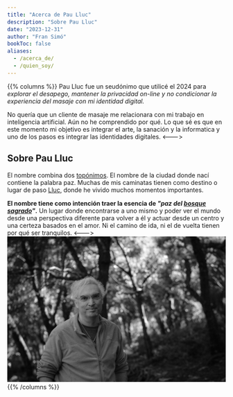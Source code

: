 ```yaml
---
title: "Acerca de Pau Lluc"
description: "Sobre Pau Lluc"
date: "2023-12-31"
author: "Fran Simó"
bookToc: false
aliases:
  - /acerca_de/
  - /quien_soy/
---
```



{{% columns %}}
Pau Lluc fue un seudónimo que utilicé el 2024 para _explorar el desapego, mantener la privacidad on-line y no
condicionar la experiencia del masaje con mi identidad digital._

No quería que un cliente de masaje me relacionara con mi trabajo en inteligencia artificial. Aún no he comprendido por
qué. Lo que sé es que en este momento mi objetivo es integrar el arte, la sanación y la informatica y uno de los pasos es
integrar las identidades digitales.
<--->
## Sobre Pau Lluc

El nombre combina dos [topónimos](https://dle.rae.es/top%C3%B3nimo). El nombre de la ciudad donde nací contiene la
palabra paz.  Muchas de mis caminatas tienen como destino o lugar de
paso [Lluc](https://es.wikipedia.org/wiki/Monasterio_de_Santa_Mar%C3%ADa_(Lluch)), donde he vivido muchos momentos importantes.

**El nombre tiene como intención traer la esencia de _"paz del [bosque sagrado](https://es.wikipedia.org/wiki/Lucus_(bosque))"_.** Un lugar donde encontrarse a uno mismo
y poder ver el mundo desde una perspectiva diferente para volver a él y actuar desde un centro y una certeza basados en el amor. Ni
el camino de ida, ni el de vuelta tienen por qué ser tranquilos.
<--->
![Pau Lluc es ...](pau_lluc_2024-01-13.jpg)
{{% /columns %}}
